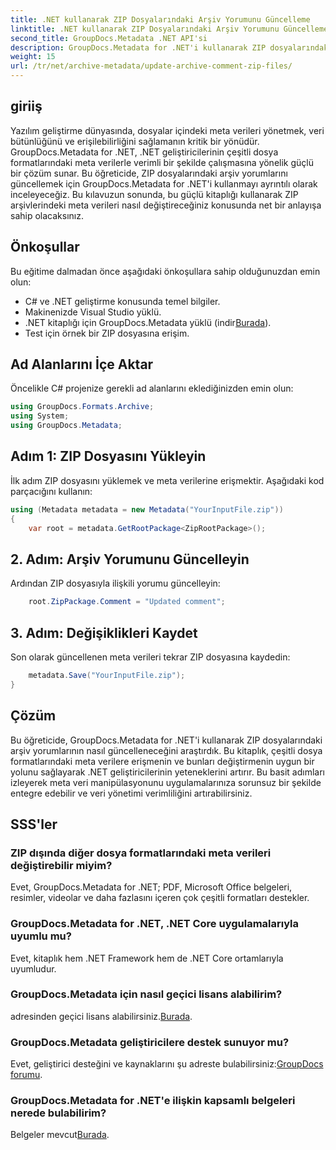 ```yaml
---
title: .NET kullanarak ZIP Dosyalarındaki Arşiv Yorumunu Güncelleme
linktitle: .NET kullanarak ZIP Dosyalarındaki Arşiv Yorumunu Güncelleme
second_title: GroupDocs.Metadata .NET API'si
description: GroupDocs.Metadata for .NET'i kullanarak ZIP dosyalarındaki arşiv yorumlarını nasıl güncelleyeceğinizi öğrenin. C# uygulamalarında meta veri yönetimini zahmetsizce geliştirin.
weight: 15
url: /tr/net/archive-metadata/update-archive-comment-zip-files/
---
```

## giriiş
Yazılım geliştirme dünyasında, dosyalar içindeki meta verileri yönetmek, veri bütünlüğünü ve erişilebilirliğini sağlamanın kritik bir yönüdür. GroupDocs.Metadata for .NET, .NET geliştiricilerinin çeşitli dosya formatlarındaki meta verilerle verimli bir şekilde çalışmasına yönelik güçlü bir çözüm sunar. Bu öğreticide, ZIP dosyalarındaki arşiv yorumlarını güncellemek için GroupDocs.Metadata for .NET'i kullanmayı ayrıntılı olarak inceleyeceğiz. Bu kılavuzun sonunda, bu güçlü kitaplığı kullanarak ZIP arşivlerindeki meta verileri nasıl değiştireceğiniz konusunda net bir anlayışa sahip olacaksınız.
## Önkoşullar
Bu eğitime dalmadan önce aşağıdaki önkoşullara sahip olduğunuzdan emin olun:
- C# ve .NET geliştirme konusunda temel bilgiler.
- Makinenizde Visual Studio yüklü.
-  .NET kitaplığı için GroupDocs.Metadata yüklü (indir[Burada](https://releases.groupdocs.com/metadata/net/)).
- Test için örnek bir ZIP dosyasına erişim.

## Ad Alanlarını İçe Aktar
Öncelikle C# projenize gerekli ad alanlarını eklediğinizden emin olun:
```csharp
using GroupDocs.Formats.Archive;
using System;
using GroupDocs.Metadata;
```
## Adım 1: ZIP Dosyasını Yükleyin
İlk adım ZIP dosyasını yüklemek ve meta verilerine erişmektir. Aşağıdaki kod parçacığını kullanın:
```csharp
using (Metadata metadata = new Metadata("YourInputFile.zip"))
{
    var root = metadata.GetRootPackage<ZipRootPackage>();
```
## 2. Adım: Arşiv Yorumunu Güncelleyin
Ardından ZIP dosyasıyla ilişkili yorumu güncelleyin:
```csharp
    root.ZipPackage.Comment = "Updated comment";
```
## 3. Adım: Değişiklikleri Kaydet
Son olarak güncellenen meta verileri tekrar ZIP dosyasına kaydedin:
```csharp
    metadata.Save("YourInputFile.zip");
}
```

## Çözüm
Bu öğreticide, GroupDocs.Metadata for .NET'i kullanarak ZIP dosyalarındaki arşiv yorumlarının nasıl güncelleneceğini araştırdık. Bu kitaplık, çeşitli dosya formatlarındaki meta verilere erişmenin ve bunları değiştirmenin uygun bir yolunu sağlayarak .NET geliştiricilerinin yeteneklerini artırır. Bu basit adımları izleyerek meta veri manipülasyonunu uygulamalarınıza sorunsuz bir şekilde entegre edebilir ve veri yönetimi verimliliğini artırabilirsiniz.

## SSS'ler
### ZIP dışında diğer dosya formatlarındaki meta verileri değiştirebilir miyim?
Evet, GroupDocs.Metadata for .NET; PDF, Microsoft Office belgeleri, resimler, videolar ve daha fazlasını içeren çok çeşitli formatları destekler.
### GroupDocs.Metadata for .NET, .NET Core uygulamalarıyla uyumlu mu?
Evet, kitaplık hem .NET Framework hem de .NET Core ortamlarıyla uyumludur.
### GroupDocs.Metadata için nasıl geçici lisans alabilirim?
 adresinden geçici lisans alabilirsiniz.[Burada](https://purchase.groupdocs.com/temporary-license/).
### GroupDocs.Metadata geliştiricilere destek sunuyor mu?
 Evet, geliştirici desteğini ve kaynaklarını şu adreste bulabilirsiniz:[GroupDocs forumu](https://forum.groupdocs.com/c/metadata/14).
### GroupDocs.Metadata for .NET'e ilişkin kapsamlı belgeleri nerede bulabilirim?
 Belgeler mevcut[Burada](https://tutorials.groupdocs.com/metadata/net/).
